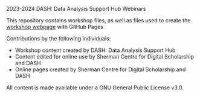 2023-2024 DASH: Data Analysis Support Hub Webinars

This repository contains workshop files, as well as files used to create the [workshop webpage](https://scds.github.io/dash23-24) with GitHub Pages   


Contributions by the following individuals: 
- Workshop content created by DASH: Data Analysis Support Hub
- Content edited for online use by Sherman Centre for Digital Scholarship and DASH
- Online pages created by Sherman Centre for Digital Scholarship and DASH


  
All content is made available under a GNU General Public License v3.0.

